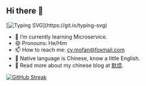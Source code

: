 ## Hi there 👋

[![Typing SVG](https://readme-typing-svg.demolab.com?font=Fira+Code&pause=1000&width=435&lines=I'm+Mofan.)](https://git.io/typing-svg)

- 🌱 I’m currently learning Microservice.
- 😄 Pronouns: He/Him
- 📫 How to reach me: cy.mofan@foxmail.com
- 💬 Native language is Chinese, know a little English.
- 🧐 Read more about my chinese blog at [默烦](https://mofan212.github.io/).

<!-- GitHub 连续打卡信息 -->
[![GitHub Streak](https://github-readme-streak-stats-eight.vercel.app/?user=mofan212&theme=tokyonight&date_format=%5BY%20%5DM%20j)](https://git.io/streak-stats)
